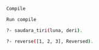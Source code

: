
```sh
Compile
```


```sh
Run compile
```

```sh
?- saudara_tiri(luna, deri).
```

```sh
?- reverse([1, 2, 3], Reversed).
```